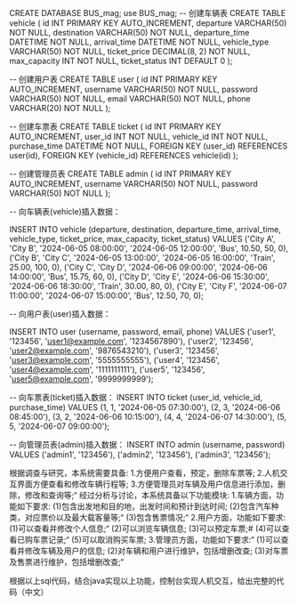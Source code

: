 
CREATE DATABASE BUS_mag;
use  BUS_mag;
-- 创建车辆表
CREATE TABLE vehicle (
id INT PRIMARY KEY AUTO_INCREMENT,
departure VARCHAR(50) NOT NULL,
destination VARCHAR(50) NOT NULL,
departure_time DATETIME NOT NULL,
arrival_time DATETIME NOT NULL,
vehicle_type VARCHAR(50) NOT NULL,
ticket_price DECIMAL(8, 2) NOT NULL,
max_capacity INT NOT NULL,
ticket_status INT DEFAULT 0
);

-- 创建用户表
CREATE TABLE user (
id INT PRIMARY KEY AUTO_INCREMENT,
username VARCHAR(50) NOT NULL,
password VARCHAR(50) NOT NULL,
email VARCHAR(50) NOT NULL,
phone VARCHAR(20) NOT NULL
);

-- 创建车票表
CREATE TABLE ticket (
id INT PRIMARY KEY AUTO_INCREMENT,
user_id INT NOT NULL,
vehicle_id INT NOT NULL,
purchase_time DATETIME NOT NULL,
FOREIGN KEY (user_id) REFERENCES user(id),
FOREIGN KEY (vehicle_id) REFERENCES vehicle(id)
);

-- 创建管理员表
CREATE TABLE admin (
id INT PRIMARY KEY AUTO_INCREMENT,
username VARCHAR(50) NOT NULL,
password VARCHAR(50) NOT NULL
);


-- 向车辆表(vehicle)插入数据：

INSERT INTO vehicle (departure, destination, departure_time, arrival_time, vehicle_type, ticket_price, max_capacity, ticket_status)
VALUES
('City A', 'City B', '2024-06-05 08:00:00', '2024-06-05 12:00:00', 'Bus', 10.50, 50, 0),
('City B', 'City C', '2024-06-05 13:00:00', '2024-06-05 16:00:00', 'Train', 25.00, 100, 0),
('City C', 'City D', '2024-06-06 09:00:00', '2024-06-06 14:00:00', 'Bus', 15.75, 60, 0),
('City D', 'City E', '2024-06-06 15:30:00', '2024-06-06 18:30:00', 'Train', 30.00, 80, 0),
('City E', 'City F', '2024-06-07 11:00:00', '2024-06-07 15:00:00', 'Bus', 12.50, 70, 0);


-- 向用户表(user)插入数据：

INSERT INTO user (username, password, email, phone)
VALUES
('user1', '123456', 'user1@example.com', '1234567890'),
('user2', '123456', 'user2@example.com', '9876543210'),
('user3', '123456', 'user3@example.com', '5555555555'),
('user4', '123456', 'user4@example.com', '1111111111'),
('user5', '123456', 'user5@example.com', '9999999999');

-- 向车票表(ticket)插入数据：
INSERT INTO ticket (user_id, vehicle_id, purchase_time)
VALUES
(1, 1, '2024-06-05 07:30:00'),
(2, 3, '2024-06-06 08:45:00'),
(3, 2, '2024-06-06 10:15:00'),
(4, 4, '2024-06-07 14:30:00'),
(5, 5, '2024-06-07 09:00:00');

-- 向管理员表(admin)插入数据：
INSERT INTO admin (username, password)
VALUES
('admin1', '123456'),
('admin2', '123456'),
('admin3', '123456');


根据调查与研究，本系统需要具备:
1.方便用户查看，预定，删除车票等;
2.人机交互界面方便查看和修改车辆行程等;
3.方便管理员对车辆及用户信息进行添加，删除，修改和查询等;“
经过分析与讨论，本系统具备以下功能模块:
1.车辆方面，功能如下要求:
(1)包含出发地和目的地，出发时间和预计到达时间;
(2)包含汽车种类，对应票价以及最大载客量等;“
(3)包含售票情况;“
2.用户方面，功能如下要求:
(1)可以查看并修改个人信息;“
(2)可以浏览车辆信息;
(3)可以预定车票;#
(4)可以查看已购车票记录;“
(5)可以取消购买车票;
3.管理员方面，功能如下要求:“
(1)可以查看并修改车辆及用户的信息;
(2)对车辆和用户进行维护，包括增删改查;
(3)对车票及售票进行维护，包括增删改查;“

根据以上sql代码，结合java实现以上功能，控制台实现人机交互，给出完整的代码（中文）